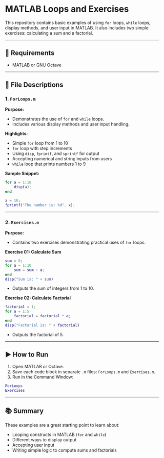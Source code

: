 # MATLAB Loops and Exercises

This repository contains basic examples of using `for` loops, `while` loops, display methods, and user input in MATLAB. It also includes two simple exercises: calculating a sum and a factorial.

---

## 🔧 Requirements
- MATLAB or GNU Octave

---

## 📁 File Descriptions

### 1. `ForLoops.m`
**Purpose:**
- Demonstrates the use of `for` and `while` loops.
- Includes various display methods and user input handling.

**Highlights:**
- Simple `for` loop from 1 to 10
- `for` loop with step increments
- Using `disp`, `fprintf`, and `sprintf` for output
- Accepting numerical and string inputs from users
- `while` loop that prints numbers 1 to 9

**Sample Snippet:**
```matlab
for a = 1:10
    disp(a);
end

x = 10;
fprintf("The number is: %d", x);
```

---

### 2. `Exercises.m`
**Purpose:**
- Contains two exercises demonstrating practical uses of `for` loops.

**Exercise 01: Calculate Sum**
```matlab
sum = 0;
for a = 1:10
    sum = sum + a;
end
disp("Sum is: " + sum)
```
- Outputs the sum of integers from 1 to 10.

**Exercise 02: Calculate Factorial**
```matlab
factorial = 1;
for a = 1:5
    factorial = factorial * a;
end
disp("Factorial is: " + factorial)
```
- Outputs the factorial of 5.

---

## ▶️ How to Run
1. Open MATLAB or Octave.
2. Save each code block in separate `.m` files: `ForLoops.m` and `Exercises.m`.
3. Run in the Command Window:
```matlab
ForLoops
Exercises
```

---

## 📚 Summary
These examples are a great starting point to learn about:
- Looping constructs in MATLAB (`for` and `while`)
- Different ways to display output
- Accepting user input
- Writing simple logic to compute sums and factorials
